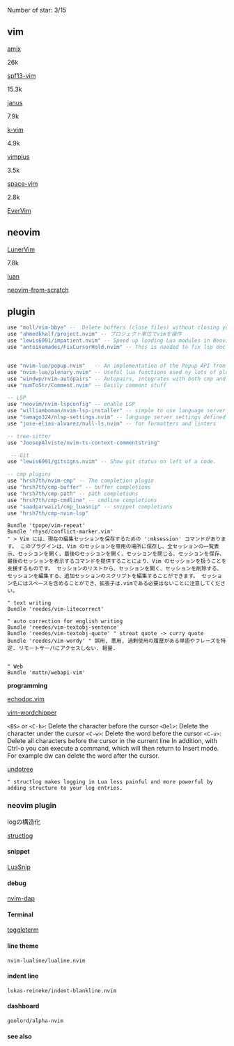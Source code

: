 Number of star: 3/15

## vim

[amix](https://github.com/amix/vimrc)

26k

[spf13-vim](https://github.com/spf13/spf13-vim)

15.3k

[janus](https://github.com/carlhuda/janus)

7.9k

[k-vim](https://github.com/wklken/k-vim)

4.9k

[vimplus](https://github.com/chxuan/vimplus)

3.5k

[space-vim](https://github.com/liuchengxu/space-vim)

2.8k

[EverVim](https://github.com/LER0ever/EverVim)

## neovim

[LunerVim](https://github.com/LunarVim/LunarVim)

7.8k

[luan](https://github.com/luan/nvim)

[neovim-from-scratch](https://github.com/LunarVim/Neovim-from-scratch)

## plugin

```lua
use "moll/vim-bbye" --  Delete buffers (close files) without closing your windows or messing up your layout.
use "ahmedkhalf/project.nvim" -- プロジェクト単位でvimを操作
use "lewis6991/impatient.nvim" -- Speed up loading Lua modules in Neovim to improve startup time
use "antoinemadec/FixCursorHold.nvim" -- This is needed to fix lsp doc highlight


use "nvim-lua/popup.nvim"   -- An implementation of the Popup API from vim in Neovim
use "nvim-lua/plenary.nvim" -- Useful lua functions used ny lots of plugins
use "windwp/nvim-autopairs" -- Autopairs, integrates with both cmp and treesitter
use "numToStr/Comment.nvim" -- Easily comment stuff

-- LSP
use "neovim/nvim-lspconfig" -- enable LSP
use "williamboman/nvim-lsp-installer" -- simple to use language server installer
use "tamago324/nlsp-settings.nvim" -- language server settings defined in json for
use "jose-elias-alvarez/null-ls.nvim" -- for formatters and linters

-- tree-sitter
use "JoosepAlviste/nvim-ts-context-commentstring"

 -- Git
use "lewis6991/gitsigns.nvim" -- Show git status on left of a code.

-- cmp plugins
use "hrsh7th/nvim-cmp" -- The completion plugin
use "hrsh7th/cmp-buffer" -- buffer completions
use "hrsh7th/cmp-path" -- path completions
use "hrsh7th/cmp-cmdline" -- cmdline completions
use "saadparwaiz1/cmp_luasnip" -- snippet completions
use "hrsh7th/cmp-nvim-lsp"
```

```vim
Bundle 'tpope/vim-repeat'
Bundle 'rhysd/conflict-marker.vim'
" > Vim には、現在の編集セッションを保存するための ':mksession' コマンドがあります。 このプラグインは、Vim のセッションを専用の場所に保存し、全セッションの一覧表示、セッションを開く、最後のセッションを開く、セッションを閉じる、セッションを保存、最後のセッションを表示するコマンドを提供することにより、Vim のセッションを扱うことを支援するものです。 セッションのリストから、セッションを開く、セッションを削除する、セッションを編集する、追加セッションのスクリプトを編集することができます。 セッション名にはスペースを含めることができ、拡張子は.vimである必要はないことに注意してください。

" text writing
Bundle 'reedes/vim-litecorrect'

" auto correction for english writing
Bundle 'reedes/vim-textobj-sentence'
Bundle 'reedes/vim-textobj-quote' " streat quote -> curry quote
Bundle 'reedes/vim-wordy' " 誤用, 悪用, 過剰使用の履歴がある単語やフレーズを特定. リモートサーバにアクセスしない. 軽量.


" Web
Bundle 'mattn/webapi-vim'
```

**programming**

[echodoc.vim](https://github.com/Shougo/echodoc.vim)

[vim-wordchipper](https://github.com/preservim/vim-wordchipperv)

``<BS>`` or ``<C-h>``: Delete the character before the cursor
``<Del>``: Delete the character under the cursor
``<C-w>``: Delete the word before the cursor
``<C-u>``: Delete all characters before the cursor in the current line
In addition, with Ctrl-o you can execute a command, which will then return to Insert mode. For example <C-o>dw can delete the word after the cursor.

[undotree](https://github.com/mbbill/undotree)

```
" structlog makes logging in Lua less painful and more powerful by adding structure to your log entries.
```

### neovim plugin

logの構造化

[structlog](https://github.com/Tastyep/structlog.nvim)

#### snippet

[LuaSnip](https://github.com/L3MON4D3/LuaSnip/)

#### debug

[nvim-dap](https://github.com/mfussenegger/nvim-dap)

#### Terminal

[toggleterm](https://github.com/akinsho/toggleterm.nvim)

#### line theme

``nvim-lualine/lualine.nvim``

#### indent line

``lukas-reineke/indent-blankline.nvim``

#### dashboard

``goolord/alpha-nvim``


#### see also
